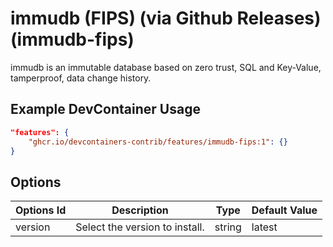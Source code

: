 
# immudb (FIPS) (via Github Releases) (immudb-fips)

immudb is an immutable database based on zero trust, SQL and Key-Value, tamperproof, data change history.

## Example DevContainer Usage

```json
"features": {
    "ghcr.io/devcontainers-contrib/features/immudb-fips:1": {}
}
```

## Options

| Options Id | Description | Type | Default Value |
|-----|-----|-----|-----|
| version | Select the version to install. | string | latest |


